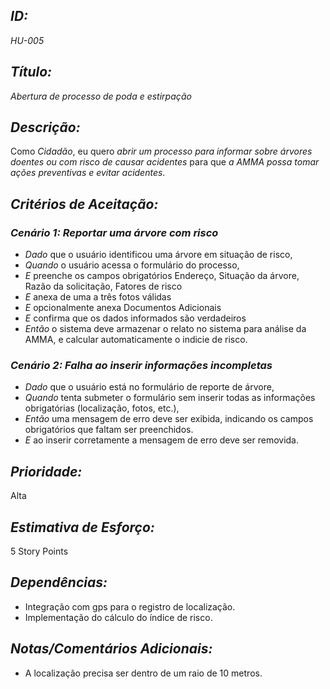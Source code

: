## *ID:*  
*HU-005*

## *Título:*  
*Abertura de processo de poda e estirpação*

## *Descrição:*  
Como *Cidadão*, eu quero *abrir um processo para informar sobre árvores doentes ou com risco de causar acidentes* para que *a AMMA possa tomar ações preventivas e evitar acidentes*.

## *Critérios de Aceitação:*

### *Cenário 1: Reportar uma árvore com risco*
- *Dado* que o usuário identificou uma árvore em situação de risco,
- *Quando* o usuário acessa o formulário do processo,
- *E* preenche os campos obrigatórios Endereço, Situação da árvore, Razão da solicitação, Fatores de risco
- *E* anexa de uma a três fotos válidas
- *E* opcionalmente anexa Documentos Adicionais
- *E* confirma que os dados informados são verdadeiros
- *Então* o sistema deve armazenar o relato no sistema para análise da AMMA, e calcular automaticamente o indicie de risco.

### *Cenário 2: Falha ao inserir informações incompletas*
- *Dado* que o usuário está no formulário de reporte de árvore,
- *Quando* tenta submeter o formulário sem inserir todas as informações obrigatórias (localização, fotos, etc.),
- *Então* uma mensagem de erro deve ser exibida, indicando os campos obrigatórios que faltam ser preenchidos.
- *E* ao inserir corretamente a mensagem de erro deve ser removida.

## *Prioridade:*  
Alta

## *Estimativa de Esforço:*  
5 Story Points

## *Dependências:*  
- Integração com gps para o registro de localização.
- Implementação do cálculo do índice de risco.

## *Notas/Comentários Adicionais:* 
- A localização precisa ser dentro de um raio de 10 metros.
